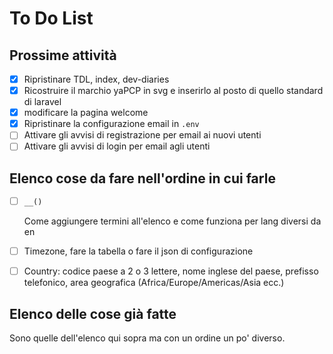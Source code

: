 # To Do List

## Prossime attività

- [x] Ripristinare TDL, index, dev-diaries
- [x] Ricostruire il marchio yaPCP in svg e inserirlo al posto di quello standard di laravel
- [x] modificare la pagina welcome
- [x] Ripristinare la configurazione email in `.env`
- [ ] Attivare gli avvisi di registrazione per email ai nuovi utenti
- [ ] Attivare gli avvisi di login per email agli utenti

## Elenco cose da fare nell'ordine in cui farle

- [ ] `__()`

  Come aggiungere termini all'elenco e come funziona per lang diversi da en

- [ ] Timezone, fare la tabella o fare il json di configurazione
- [ ] Country: codice paese a 2 o 3 lettere, nome inglese del paese, prefisso telefonico,
area geografica (Africa/Europe/Americas/Asia ecc.)

## Elenco delle cose già fatte

Sono quelle dell'elenco qui sopra ma con un ordine un po' diverso.
